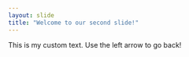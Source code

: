 ```yaml
---
layout: slide
title: "Welcome to our second slide!"
---
```

This is my custom text.
Use the left arrow to go back!
